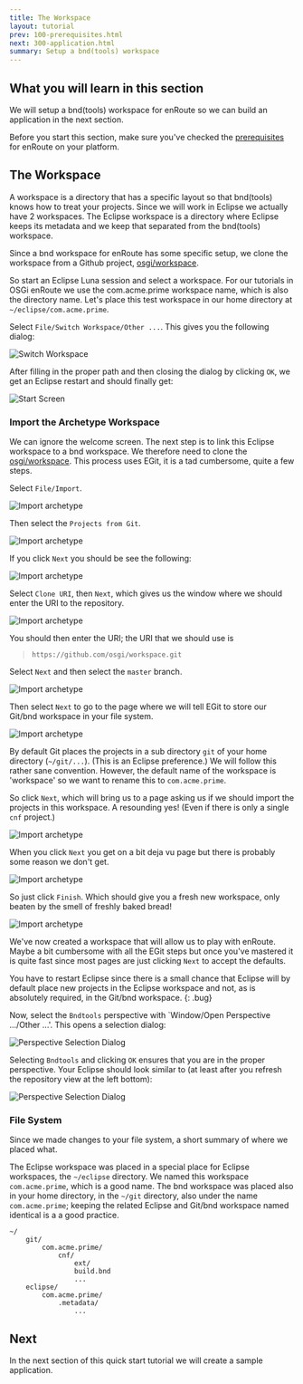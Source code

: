 ```yaml
---
title: The Workspace
layout: tutorial
prev: 100-prerequisites.html
next: 300-application.html
summary: Setup a bnd(tools) workspace
---
```


## What you will learn in this section
We will setup a bnd(tools) workspace for enRoute so we can build an application in the next section.

Before you start this section, make sure you've checked the [prerequisites](100-prerequisites.html) for enRoute on your platform. 

## The Workspace

A workspace is a directory that has a specific layout so that bnd(tools) knows how to treat your projects. Since we will work in Eclipse we actually have 2 workspaces. The Eclipse workspace is a directory where Eclipse keeps its metadata and we keep that separated from the bnd(tools) workspace.

Since a bnd workspace for enRoute has some specific setup, we clone the workspace from a Github project, [osgi/workspace](https://github.com/osgi/workspace). 

So start an Eclipse Luna session and select a workspace. For our tutorials in OSGi enRoute we use the com.acme.prime workspace name, which is also the directory name. Let's place this test workspace in our home directory at `~/eclipse/com.acme.prime`.

Select `File/Switch Workspace/Other ...`. This gives you the following dialog:

![Switch Workspace](/img/qs/qs-switch-0.png)

After filling in the proper path and then closing the dialog by clicking `OK`, we get an Eclipse restart and should finally get:

![Start Screen](/img/qs/qs-switch-1.png)

### Import the Archetype Workspace

We can ignore the welcome screen. The next step is to link this Eclipse workspace to a bnd workspace. We therefore need to clone the [osgi/workspace](https://github.com/osgi/workspace). This process uses EGit, it is a tad cumbersome, quite a few steps.

Select `File/Import`. 

![Import archetype](/img/qs/git-import-0.png)

Then select the `Projects from Git`. 

![Import archetype](/img/qs/git-import-1.png)

If you click `Next` you should be see the following:

![Import archetype](/img/qs/git-import-2.png)

Select `Clone URI`, then `Next`, which gives us the window where we should enter the URI to the repository. 

![Import archetype](/img/qs/git-import-3.png)

You should then enter the URI; the URI that we should use is

> `https://github.com/osgi/workspace.git`

Select `Next` and then select the `master` branch.

![Import archetype](/img/qs/git-import-4.png)

Then select `Next` to go to the page where we will tell EGit to store our Git/bnd workspace in your file system.

![Import archetype](/img/qs/git-import-5.png)

By default Git places the projects in a sub directory `git` of your home directory (`~/git/...`). (This is an Eclipse preference.) We will follow this rather sane convention. However, the default name of the workspace is 'workspace' so we want to rename this to `com.acme.prime`.

So click `Next`, which will bring us to a page asking us if we should import the projects in this workspace. A resounding yes! (Even if there is only a single `cnf` project.)

![Import archetype](/img/qs/git-import-6.png)

When you click `Next` you get on a bit deja vu page but there is probably some reason we don't get.

![Import archetype](/img/qs/git-import-7.png)


So just click `Finish`. Which should give you a fresh new workspace, only beaten by the smell of freshly baked bread!

![Import archetype](/img/qs/git-import-8.png)

We've now created a workspace that will allow us to play with enRoute. Maybe a bit cumbersome with all the EGit steps but once you've mastered it is quite fast since most pages are just clicking `Next` to accept the defaults.

You have to restart Eclipse since there is a small chance that Eclipse will by default place new projects in the Eclipse workspace and not, as is absolutely required, in the Git/bnd workspace.
{: .bug}

Now, select the `Bndtools` perspective with `Window/Open Perspective .../Other ...'. This opens a selection dialog:

![Perspective Selection Dialog](/img/qs/workspace-bndtools-0.png)

Selecting `Bndtools` and clicking `OK` ensures that you are in the proper perspective. Your Eclipse should look similar to (at least after you refresh the repository view at the left bottom):

![Perspective Selection Dialog](/img/qs/workspace-bndtools-1.png)


### File System

Since we made changes to your file system, a short summary of where we placed what.

The Eclipse workspace was placed in a special place for Eclipse workspaces, the `~/eclipse` directory. We named this workspace `com.acme.prime`, which is a good name. The bnd workspace was placed also in your home directory, in the `~/git` directory, also under the name `com.acme.prime`; keeping the related Eclipse and Git/bnd workspace named identical is a a good practice.

	~/
		git/
			com.acme.prime/
				cnf/
					ext/
					build.bnd
					...
		eclipse/
			com.acme.prime/
				.metadata/
					...


## Next

In the next section of this quick start tutorial we will create a sample application. 
